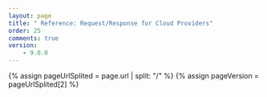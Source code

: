 ```yaml
---
layout: page
title: " Reference: Request/Response for Cloud Providers"
order: 25
comments: true
version:
    - 9.0.0
---
```


{% assign pageUrlSplited = page.url | split: "/" %}
{% assign pageVersion = pageUrlSplited[2] %}